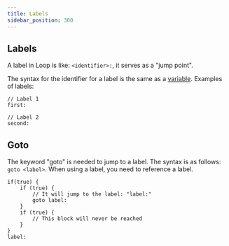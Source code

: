 ```yaml
---
title: Labels
sidebar_position: 300
---
```


## Labels

A label in Loop is like: `<identifier>:`, it serves as a "jump point". 

The syntax for the identifier for a label is the same as a [variable](../variables).
Examples of labels:

```loop
// Label 1
first:

// Label 2
second:
```

## Goto

The keyword "goto" is needed to jump to a label. The syntax is as follows: `goto <label>`. When using a label, you need to reference a label. 

```loop
if(true) {
    if (true) {
        // It will jump to the label: "label:"
        goto label:  
    }
    if (true) {
        // This block will never be reached
    }
}
label:
```
